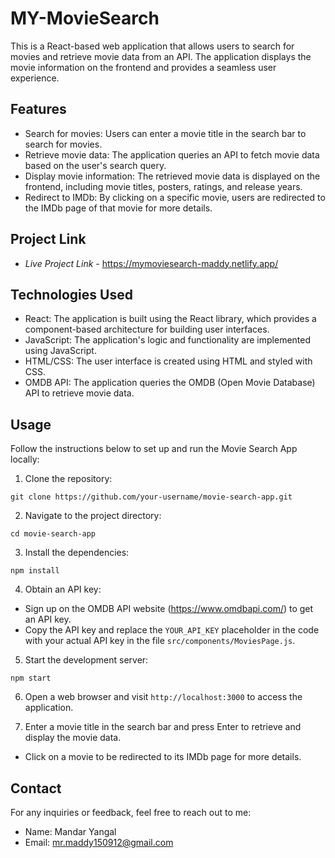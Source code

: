 # MY-MovieSearch

This is a React-based web application that allows users to search for movies and retrieve movie data from an API. The application displays the movie information on the frontend and provides a seamless user experience.


## Features

- Search for movies: Users can enter a movie title in the search bar to search for movies.
- Retrieve movie data: The application queries an API to fetch movie data based on the user's search query.
- Display movie information: The retrieved movie data is displayed on the frontend, including movie titles, posters, ratings, and release years.
- Redirect to IMDb: By clicking on a specific movie, users are redirected to the IMDb page of that movie for more details.


## Project Link

 - *Live Project Link* - https://mymoviesearch-maddy.netlify.app/


## Technologies Used

- React: The application is built using the React library, which provides a component-based architecture for building user interfaces.
- JavaScript: The application's logic and functionality are implemented using JavaScript.
- HTML/CSS: The user interface is created using HTML and styled with CSS.
- OMDB API: The application queries the OMDB (Open Movie Database) API to retrieve movie data.

## Usage

Follow the instructions below to set up and run the Movie Search App locally:

1. Clone the repository:
```
git clone https://github.com/your-username/movie-search-app.git
```
2. Navigate to the project directory:
```
cd movie-search-app
```

3. Install the dependencies:
```
npm install
```

4. Obtain an API key:

- Sign up on the OMDB API website (https://www.omdbapi.com/) to get an API key.
- Copy the API key and replace the `YOUR_API_KEY` placeholder in the code with your actual API key in the file `src/components/MoviesPage.js`.

5. Start the development server:
```
npm start
```
6. Open a web browser and visit `http://localhost:3000` to access the application.

7. Enter a movie title in the search bar and press Enter to retrieve and display the movie data.
- Click on a movie to be redirected to its IMDb page for more details.

## Contact

For any inquiries or feedback, feel free to reach out to me:

- Name: Mandar Yangal
- Email: mr.maddy150912@gmail.com
